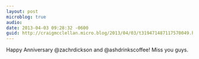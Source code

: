 ```yaml
---
layout: post
microblog: true
audio: 
date: 2013-04-03 09:28:32 -0600
guid: http://craigmcclellan.micro.blog/2013/04/03/t319471487117570049.html
---
```

Happy Anniversary @zachrdickson and @ashdrinkscoffee! Miss you guys.
